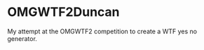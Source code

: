OMGWTF2Duncan
=============

My attempt at the OMGWTF2 competition to create a WTF yes no generator.
